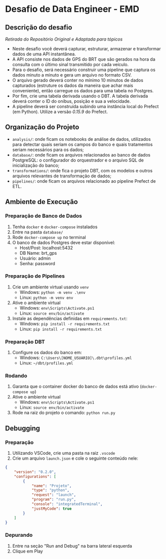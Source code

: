 # Desafio de Data Engineer - EMD

## Descrição do desafio
_Retirada do Repositório Original e Adaptada para tópicos_

- Neste desafio você deverá capturar, estruturar, armazenar e transformar dados de uma API instantânea. 
- A API consiste nos dados de GPS do BRT que são gerados na hora da consulta com o último sinal transmitido por cada veículo.
- Para o desafio, será necessário construir uma pipeline que captura os dados minuto a minuto e gera um arquivo no formato CSV. 
- O arquivo gerado deverá conter no mínimo 10 minutos de dados capturados (estruture os dados da maneira que achar mais conveniente), então carregue os dados para uma tabela no Postgres. 
- Por fim, crie uma tabela derivada usando o DBT. A tabela derivada deverá conter o ID do onibus, posição e sua a velocidade.
- A pipeline deverá ser construída subindo uma instância local do Prefect (em Python). Utilize a versão *0.15.9* do Prefect.

## Organização do Projeto

- `analysis/`: onde ficam os notebooks de análise de dados, utilizados para detectar quais seriam os campos do banco e quais tratamentos seriam necessários para os dados;
- `database/`: onde ficam os arquivos relacionados ao banco de dados PostgreSQL: o configurador do orquestrador e o arquivo SQL de inicialização do banco;
- `transformations/`: onde fica o projeto DBT, com os modelos e outros arquivos relevantes de transformação de dados;
- `pipelines/`: onde ficam os arquivos relacionado ao pipeline Prefect de ETL.

## Ambiente de Execução

### Preparação de Banco de Dados

1. Tenha `docker` e `docker-compose` instalados
1. Entre na pasta `database/`
1. Rode `docker-compose up` no terminal
1. O banco de dados Postgres deve estar disponível:
    - Host/Post: localhost:5432
    - DB Name: brt_gps
    - Usuário: admin
    - Senha: password

### Preparação de Pipelines

1. Crie um ambiente virtual usando `venv`
    - Windows: `python -m venv .\env`
    - Linux: `python -m venv env`
1. Ative o ambiente virtual
    - Windows: `env\Scripts\Activate.ps1`
    - Linux: `source env/bin/activate`
1. Instale as dependências definidas em `requirements.txt`:
    - Windows: `pip install -r requirements.txt`
    - Linux: `pip install -r requirements.txt`

### Preparação DBT

1. Configure os dados do banco em:
    - Windows: `C:\Users\[NOME_USUARIO]\.dbt\profiles.yml`
    - Linux: `~/dbt/profiles.yml`

### Rodando

1. Garanta que o container docker do banco de dados está ativo (`docker-compose up`)
1. Ative o ambiente virtual
    - Windows: `env\Scripts\Activate.ps1`
    - Linux: `source env/bin/activate`
1. Rode na raiz do projeto o comando: `python run.py`

## Debugging

### Preparação

1. Utilizando VSCode, crie uma pasta na raiz `.vscode`
1. Crie um arquivo `launch.json` e cole o seguinte conteúdo nele:
```json
{
    "version": "0.2.0",
    "configurations": [
        {
            "name": "Projeto",
            "type": "python",
            "request": "launch",
            "program": "run.py",
            "console": "integratedTerminal",
            "justMyCode": true
        }
    ]
}
```
### Depurando

1. Entre na seção "Run and Debug" na barra lateral esquerda
1. Clique em Play